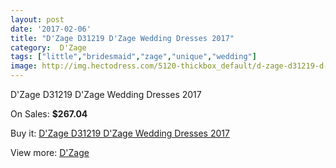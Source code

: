 ```yaml
---
layout: post
date: '2017-02-06'
title: "D'Zage D31219 D'Zage Wedding Dresses 2017"
category:  D'Zage
tags: ["little","bridesmaid","zage","unique","wedding"]
image: http://img.hectodress.com/5120-thickbox_default/d-zage-d31219-d-zage-wedding-dresses-2013.jpg
---
```

D'Zage D31219 D'Zage Wedding Dresses 2017

On Sales: **$267.04**
<a href="https://www.hectodress.com/-d-zage/2589-d-zage-d31219-d-zage-wedding-dresses-2013.html"><amp-img layout="responsive" width="600" height="600" src="//img.hectodress.com/5120-thickbox_default/d-zage-d31219-d-zage-wedding-dresses-2013.jpg" alt="D'Zage D31219 D'Zage Wedding Dresses 2017 0" /></a>
<a href="https://www.hectodress.com/-d-zage/2589-d-zage-d31219-d-zage-wedding-dresses-2013.html"><amp-img layout="responsive" width="600" height="600" src="//img.hectodress.com/5122-thickbox_default/d-zage-d31219-d-zage-wedding-dresses-2013.jpg" alt="D'Zage D31219 D'Zage Wedding Dresses 2017 1" /></a>
<a href="https://www.hectodress.com/-d-zage/2589-d-zage-d31219-d-zage-wedding-dresses-2013.html"><amp-img layout="responsive" width="600" height="600" src="//img.hectodress.com/5121-thickbox_default/d-zage-d31219-d-zage-wedding-dresses-2013.jpg" alt="D'Zage D31219 D'Zage Wedding Dresses 2017 2" /></a>

Buy it: [D'Zage D31219 D'Zage Wedding Dresses 2017](https://www.hectodress.com/-d-zage/2589-d-zage-d31219-d-zage-wedding-dresses-2013.html "D'Zage D31219 D'Zage Wedding Dresses 2017")

View more: [ D'Zage](https://www.hectodress.com/44--d-zage " D'Zage")